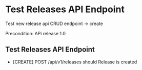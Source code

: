 # Test Releases API Endpoint
Test new release api CRUD endpoint -> create

Precondition: APi release 1.0

## Test Releases API Endpoint
* [CREATE] POST /api/v1/releases should Release is created